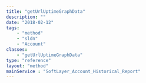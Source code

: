 ```yaml
---
title: "getUrlUptimeGraphData"
description: ""
date: "2018-02-12"
tags:
    - "method"
    - "sldn"
    - "Account"
classes:
    - "getUrlUptimeGraphData"
type: "reference"
layout: "method"
mainService : "SoftLayer_Account_Historical_Report"
---
```

